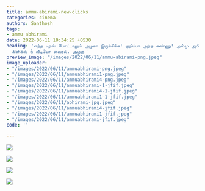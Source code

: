 ```yaml
---
title: ammu-abirami-new-clicks
categories: cinema
authors: Santhosh
tags:
- ammu abhirami
date: 2022-06-11 10:34:25 +0530
heading: 'எந்த டிரஸ் போட்டாலும் அழகா இருக்கீங்க! குறிப்பா அந்த கண்ணு! அம்மு அபிராமி
  கிளிக்ஸ் & வீடியோ வைரல். அழகு '
preview_image: "/images/2022/06/11/ammu-abirami-png.jpeg"
image_uploader:
- "/images/2022/06/11/ammuabhirami-png.jpeg"
- "/images/2022/06/11/ammuabhirami1-png.jpeg"
- "/images/2022/06/11/ammuabhirami4-png.jpeg"
- "/images/2022/06/11/ammuabhirami-1-jfif.jpeg"
- "/images/2022/06/11/ammuabhirami4-1-jfif.jpeg"
- "/images/2022/06/11/ammuabhirami1-1-jfif.jpeg"
- "/images/2022/06/11/abhirami-jpg.jpeg"
- "/images/2022/06/11/ammuabhirami4-jfif.jpeg"
- "/images/2022/06/11/ammuabhirami1-jfif.jpeg"
- "/images/2022/06/11/ammuabhirami-jfif.jpeg"
code: ''

---
```

![](/images/2022/06/11/abhirami-jpg.jpeg)

![](/images/2022/06/11/ammuabhirami4-png.jpeg)

![](/images/2022/06/11/ammuabhirami-png.jpeg)

![](/images/2022/06/11/ammuabhirami1-png.jpeg)

